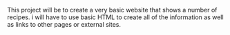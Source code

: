 This project will be to create a very basic website that shows a number of recipes. i will have to use basic HTML to create all of the information as well as links to other pages or external sites. 
